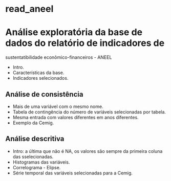 read\_aneel
================

Análise exploratória da base de dados do relatório de indicadores de
====================================================================

sustentatibilidade econômico-financeiros - ANEEL

-   Intro.
-   Características da base.
-   Indicadores selecionados.

Análise de consistência
-----------------------

-   Mais de uma variável com o mesmo nome.
-   Tabela de contingência do número de variáveis selecionadas por tabela.
-   Mesma entrada com valores diferentes em anos diferentes.
-   Exemplo da Cemig.

Análise descritiva
------------------

-   Intro: a última que não é NA, os valores são sempre da primeira coluna das sselecionadas.
-   Histogramas das variáveis.
-   Correlograma - Elipse.
-   Série temporal das variáveis selecionadas para a Cemig.
